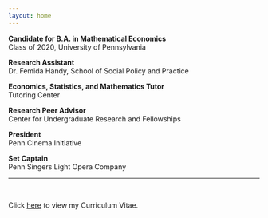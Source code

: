 ```yaml
---
layout: home
---
```


**Candidate for B.A. in Mathematical Economics**<br/>
Class of 2020, University of Pennsylvania

**Research Assistant**<br/>
Dr. Femida Handy, School of Social Policy and Practice

**Economics, Statistics, and Mathematics Tutor**<br/>
Tutoring Center

**Research Peer Advisor**<br/>
Center for Undergraduate Research and Fellowships

**President**<br/>
Penn Cinema Initiative

**Set Captain**<br/>
Penn Singers Light Opera Company

<!-- **Research Interests** -->

<!-- In July of 2020, Omkar will be a Research Professional at the [Becker Friedman Institute for Economics](https://bfi.uchicago.edu) at the [University of Chicago](https://www.uchicago.edu). -->


<!-- Omkar aspires to advance methodological scholarship in causal inference and apply cutting-edge techniques in machine learning and data science to the social sciences, particularly education. -->

---
<br/>

Click <a class="page-link" href="/assets/KattaOmkar_CV.pdf">here</a> to view my Curriculum Vitae.
